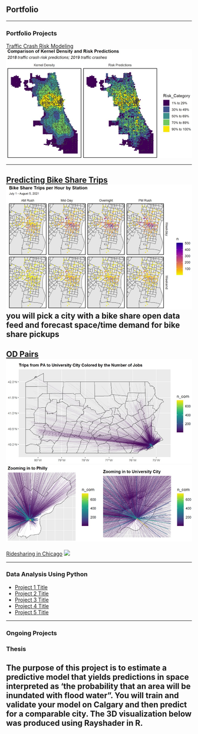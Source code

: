## Portfolio

---

### Portfolio Projects

[Traffic Crash Risk Modeling](/pdf/Assignment-3-final.html)
<img src="images/trafficcrash.jpg?raw=true"/>
 
---
[Predicting Bike Share Trips](/pdf/Assignment-6_updated.html)
<img src="images/bikeshare.jpg?raw=true"/>
you will pick a city with a bike share open data feed and forecast space/time demand for bike share pickups
---
[OD Pairs](http://example.com/)
<img src="images/stplaner1.jpg?raw=true"/>
<img src="images/stplaner2.jpg?raw=true"/>
---
[Ridesharing in Chicago](http://example.com/)
<img src="images/dummy_thumbnail.jpg?raw=true"/>

---

### Data Analysis Using Python

- [Project 1 Title](http://example.com/)
- [Project 2 Title](http://example.com/)
- [Project 3 Title](http://example.com/)
- [Project 4 Title](http://example.com/)
- [Project 5 Title](http://example.com/)

---

### Ongoing Projects

### Thesis
### 
The purpose of this project is to estimate a predictive model that yields predictions in space interpreted as ‘the probability that an area will be inundated with flood water”. You will train and validate your model on Calgary and then predict for a comparable city. The 3D visualization below was produced using Rayshader in R.
---
